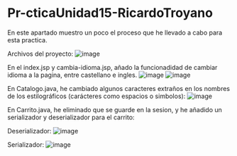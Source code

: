 # Pr-cticaUnidad15-RicardoTroyano
En este apartado muestro un poco el proceso que he llevado a cabo para esta practica.

Archivos del proyecto:
![image](https://github.com/Rikitr/Pr-cticaUnidad15-RicardoTroyano/assets/145496835/a59b9536-da56-4cd2-8791-6f3c5397b4ef)

En el index.jsp y cambia-idioma.jsp, añado la funcionadidad de cambiar idioma a la pagina, entre castellano e ingles.
![image](https://github.com/Rikitr/Pr-cticaUnidad15-RicardoTroyano/assets/145496835/7ecabe57-e1fc-4cc6-a26d-6afd62e38933)
![image](https://github.com/Rikitr/Pr-cticaUnidad15-RicardoTroyano/assets/145496835/923ad835-d1dc-4f9d-8142-7819c73428bf)

En Catalogo.java, he cambiado algunos caracteres extraños en los nombres de los estilográficos (carácteres como espacios o simbolos):
![image](https://github.com/Rikitr/Pr-cticaUnidad15-RicardoTroyano/assets/145496835/2fc6c762-3996-4209-b65a-34357a9ab286)

En Carrito.java, he eliminado que se guarde en la sesion, y he añadido un serializador y deserializador para el carrito:

Deserializador:
![image](https://github.com/Rikitr/Pr-cticaUnidad15-RicardoTroyano/assets/145496835/aab79939-e8b2-4cd3-aff5-af60663de2bc)

Serializador:
![image](https://github.com/Rikitr/Pr-cticaUnidad15-RicardoTroyano/assets/145496835/0d081a96-ac75-4d61-8f7a-d085f78de657)
